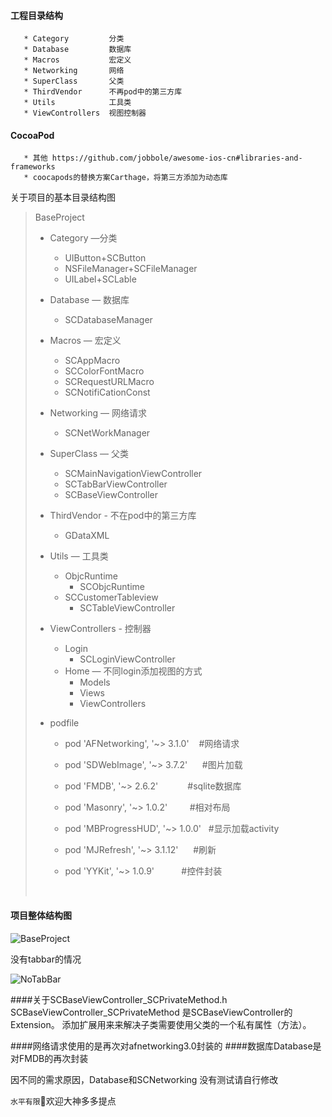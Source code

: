 #### 工程目录结构
```    
   * Category 		  分类    
   * Database	      数据库
   * Macros   		  宏定义
   * Networking 	  网络 
   * SuperClass 	  父类    
   * ThirdVendor 	  不再pod中的第三方库
   * Utils	     	  工具类
   * ViewControllers  视图控制器
```

#### CocoaPod
``` 
   * 其他 https://github.com/jobbole/awesome-ios-cn#libraries-and-frameworks
   * coocapods的替换方案Carthage，将第三方添加为动态库
```



关于项目的基本目录结构图

> BaseProject
>
> - Category  —分类
>
>   - UIButton+SCButton
>   - NSFileManager+SCFileManager
>   - UILabel+SCLable
>
> - Database — 数据库
>
>   - SCDatabaseManager
>
> - Macros  — 宏定义
>
>   - SCAppMacro
>   - SCColorFontMacro
>   - SCRequestURLMacro
>   - SCNotifiCationConst
>
> - Networking — 网络请求
>
>   - SCNetWorkManager
>
> - SuperClass — 父类
>
>   - SCMainNavigationViewController
>   - SCTabBarViewController
>   - SCBaseViewController
>
> - ThirdVendor - 不在pod中的第三方库
>
>   - GDataXML
>
> - Utils — 工具类
>
>   - ObjcRuntime
>     - SCObjcRuntime
>   - SCCustomerTableview
>     - SCTableViewController
>
> - ViewControllers - 控制器
>
>   - Login
>     - SCLoginViewController
>   - Home — 不同login添加视图的方式
>     - Models
>     - Views
>     - ViewControllers
>
> - podfile
>
>   -   pod 'AFNetworking', '~> 3.1.0'    #网络请求
>
>   -   pod 'SDWebImage', '~> 3.7.2'      #图片加载
>
>   -   pod 'FMDB', '~> 2.6.2'            #sqlite数据库
>
>   -   pod 'Masonry', '~> 1.0.2'         #相对布局
>
>   -   pod 'MBProgressHUD', '~> 1.0.0'   #显示加载activity
>
>   -   pod 'MJRefresh', '~> 3.1.12'      #刷新
>
>   -   pod 'YYKit', '~> 1.0.9'           #控件封装
>
>       ​

#### 项目整体结构图

![BaseProject](https://github.com/WonderC/BaseProject/blob/master/projectImages/BaseProject.png)

没有tabbar的情况

![NoTabBar](https://github.com/WonderC/BaseProject/blob/master/projectImages/NoTabBar.png)

####关于SCBaseViewController_SCPrivateMethod.h
SCBaseViewController_SCPrivateMethod 是SCBaseViewController的Extension。
添加扩展用来来解决子类需要使用父类的一个私有属性（方法）。

####网络请求使用的是再次对afnetworking3.0封装的
####数据库Database是对FMDB的再次封装

因不同的需求原因，Database和SCNetworking 没有测试请自行修改

`水平有限`👏欢迎大神多多提点


